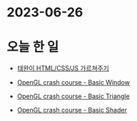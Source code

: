 # 2023-06-26

# 오늘 한 일

* [태완이 HTML/CSS/JS 가르쳐주기](https://github.com/wani-ham/Today-I-Learned/blob/main/javascript/google-clone/google-clone.md)

* [OpenGL crash course - Basic Window](https://github.com/wani-ham/Today-I-Learned/blob/main/OpenGL/basic_window.md)
* [OpenGL crash course - Basic Triangle](https://github.com/wani-ham/Today-I-Learned/blob/main/OpenGL/basic_triangle.md)
* [OpenGL crash course - Basic Shader](https://github.com/wani-ham/Today-I-Learned/blob/main/OpenGL/basic_shader.md)




